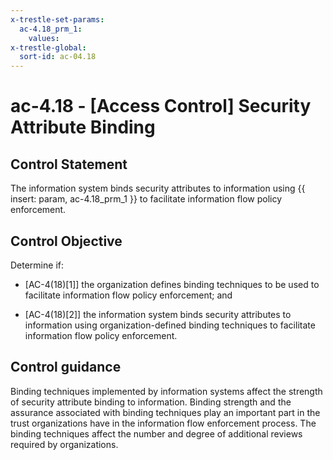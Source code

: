 ```yaml
---
x-trestle-set-params:
  ac-4.18_prm_1:
    values:
x-trestle-global:
  sort-id: ac-04.18
---
```


# ac-4.18 - \[Access Control\] Security Attribute Binding

## Control Statement

The information system binds security attributes to information using {{ insert: param, ac-4.18_prm_1 }} to facilitate information flow policy enforcement.

## Control Objective

Determine if:

- \[AC-4(18)[1]\] the organization defines binding techniques to be used to facilitate information flow policy enforcement; and

- \[AC-4(18)[2]\] the information system binds security attributes to information using organization-defined binding techniques to facilitate information flow policy enforcement.

## Control guidance

Binding techniques implemented by information systems affect the strength of security attribute binding to information. Binding strength and the assurance associated with binding techniques play an important part in the trust organizations have in the information flow enforcement process. The binding techniques affect the number and degree of additional reviews required by organizations.
